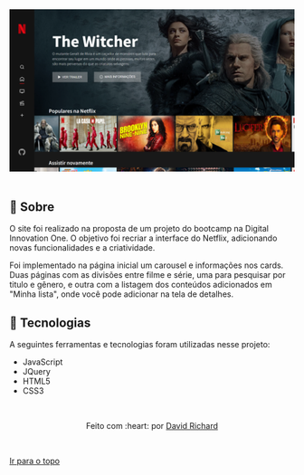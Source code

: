 <div align="center" id="top"> 
  <img src="img/img-netflix.png" alt="Projeto Netflix" />
</div>

<br>

## :dart: Sobre ##

O site foi realizado na proposta de um projeto do bootcamp na Digital Innovation One. O objetivo foi recriar a interface do Netflix, adicionando novas funcionalidades e a criatividade.

Foi implementado na página inicial um carousel e informações nos cards. Duas páginas com as divisões entre filme e série, uma para pesquisar por titulo e gênero, e outra com a listagem dos conteúdos adicionados em "Minha lista", onde você pode adicionar na tela de detalhes.

## :rocket: Tecnologias ##

A seguintes ferramentas e tecnologias foram utilizadas nesse projeto:

- JavaScript
- JQuery
- HTML5
- CSS3


&#xa0;

<p align="center"> 
Feito com :heart: por <a href="https://github.com/Davirichard" target="_blank">David Richard</a>
</p>

&#xa0;

<a href="#top">Ir para o topo</a>
